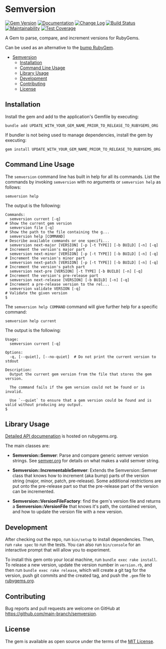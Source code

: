 # Semversion

[![Gem Version](https://badge.fury.io/rb/semversion.svg)](https://badge.fury.io/rb/semversion)
[![Documentation](https://img.shields.io/badge/Documentation-Latest-green)](https://rubydoc.info/gems/semversion/)
[![Change Log](https://img.shields.io/badge/CHANGELOG-Latest-green)](https://rubydoc.info/gems/semversion/file/CHANGELOG.md)
[![Build Status](https://github.com/main-branch/semversion/workflows/CI%20Build/badge.svg?branch=main)](https://github.com/main-branch/semversion/actions?query=workflow%3ACI%20Build)
[![Maintainability](https://api.codeclimate.com/v1/badges/836982cfce050461dc99/maintainability)](https://codeclimate.com/github/main-branch/semversion/maintainability)
[![Test Coverage](https://api.codeclimate.com/v1/badges/836982cfce050461dc99/test_coverage)](https://codeclimate.com/github/main-branch/semversion/test_coverage)

A Gem to parse, compare, and increment versions for RubyGems.

Can be used as an alternative to the [bump RubyGem](https://rubygems.org/gems/bump/).

* [Semversion](#semversion)
  * [Installation](#installation)
  * [Command Line Usage](#command-line-usage)
  * [Library Usage](#library-usage)
  * [Development](#development)
  * [Contributing](#contributing)
  * [License](#license)

## Installation

Install the gem and add to the application's Gemfile by executing:

```shell
bundle add UPDATE_WITH_YOUR_GEM_NAME_PRIOR_TO_RELEASE_TO_RUBYGEMS_ORG
```

If bundler is not being used to manage dependencies, install the gem by executing:

```shell
gem install UPDATE_WITH_YOUR_GEM_NAME_PRIOR_TO_RELEASE_TO_RUBYGEMS_ORG
```

## Command Line Usage

The `semversion` command line has built in help for all its commands. List the
commands by invoking `semversion` with no arguments or `semversion help` as
follows:

```shell
semversion help
```

The output is the following:

```shell
Commands:
  semversion current [-q]                                              # Show the current gem version
  semversion file [-q]                                                 # Show the path to the file containing the g...
  semversion help [COMMAND]                                            # Describe available commands or one specifi...
  semversion next-major [VERSION] [-p [-t TYPE]] [-b BUILD] [-n] [-q]  # Increment the version's major part
  semversion next-minor [VERSION] [-p [-t TYPE]] [-b BUILD] [-n] [-q]  # Increment the version's minor part
  semversion next-patch [VERSION] [-p [-t TYPE]] [-b BUILD] [-n] [-q]  # Increment the version's patch part
  semversion next-pre [VERSION] [-t TYPE] [-b BUILD] [-n] [-q]         # Increment the version's pre-release part
  semversion next-release [VERSION] [-b BUILD] [-n] [-q]               # Increment a pre-release version to the rel...
  semversion validate VERSION [-q]                                     # Validate the given version
$
```

The `semversion help COMMAND` command will give further help for a specific command:

```shell
semversion help current
```

The output is the following:

```shell
Usage:
  semversion current [-q]

Options:
  -q, [--quiet], [--no-quiet]  # Do not print the current version to stdout

Description:
  Output the current gem version from the file that stores the gem version.

  The command fails if the gem version could not be found or is invalid.

  Use `--quiet` to ensure that a gem version could be found and is valid without producing any output.
$
```

## Library Usage

[Detailed API documenation](https://rubydoc.info/gems/semversion/) is hosted on rubygems.org.

The main classes are:

* **Semversion::Semver**: Parse and compare generic semver version strings. See
  [semver.org](https://semver.org) for details on what makes a valid semver string.

* **Semversion::IncrementableSemver**: Extends the Semversion::Semver class that knows
  how to increment (aka bump) parts of the version string (major, minor, patch,
  pre-release). Some additional restrictions are put onto the pre-release part
  so that the pre-release part of the version can be incremented.

* **Semversion::VersionFileFactory**: find the gem's version file and returns a
  **Semversion::VersionFile** that knows it's path, the contained version, and how to update
  the version file with a new version.

## Development

After checking out the repo, run `bin/setup` to install dependencies. Then, run `rake spec` to run the tests. You can also run `bin/console` for an interactive prompt that will allow you to experiment.

To install this gem onto your local machine, run `bundle exec rake install`. To release a new version, update the version number in `version.rb`, and then run `bundle exec rake release`, which will create a git tag for the version, push git commits and the created tag, and push the `.gem` file to [rubygems.org](https://rubygems.org).

## Contributing

Bug reports and pull requests are welcome on GitHub at https://github.com/main-branch/semversion.

## License

The gem is available as open source under the terms of the [MIT License](https://opensource.org/licenses/MIT).
